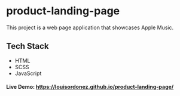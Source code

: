 # product-landing-page
This project is a web page application that showcases Apple Music.

## Tech Stack
- HTML
- SCSS
- JavaScript

#### Live Demo: https://louisordonez.github.io/product-landing-page/
